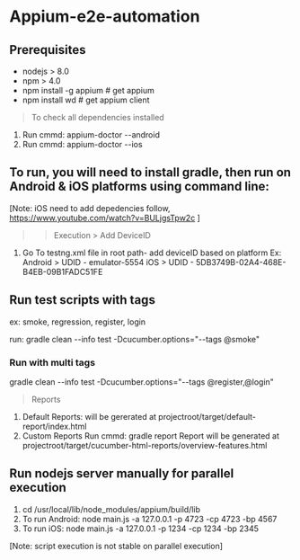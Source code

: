 # Appium-e2e-automation

## Prerequisites

* nodejs > 8.0
* npm > 4.0
* npm install -g appium # get appium
* npm install wd # get appium client

> To check all dependencies installed

1. Run cmmd: appium-doctor --android
2. Run cmmd: appium-doctor --ios

## To run, you will need to install gradle, then run on Android & iOS platforms using command line:

[Note: iOS need to add depedencies follow, https://www.youtube.com/watch?v=BULjgsTpw2c ]

> > Execution > Add DeviceID

1. Go To testng.xml file in root path- add deviceID based on platform
   Ex: Android > UDID - emulator-5554
   iOS > UDID - 5DB3749B-02A4-468E-B4EB-09B1FADC51FE

## Run test scripts with tags
ex: smoke, regression, register, login

run: gradle clean --info test -Dcucumber.options="--tags @smoke"

### Run with multi tags
gradle clean --info test -Dcucumber.options="--tags @register,@login"

> Reports

1. Default Reports: will be gererated at projectroot/target/default-report/index.html
2. Custom Reports
   Run cmmd: gradle report
   Report will be generated at projectroot/target/cucumber-html-reports/overview-features.html

## Run nodejs server manually for parallel execution
1. cd /usr/local/lib/node_modules/appium/build/lib
2. To run Android: node main.js -a 127.0.0.1 -p 4723 -cp 4723 -bp 4567
3. To run iOS: node main.js -a 127.0.0.1 -p 1234 -cp 1234 -bp 2345

[Note: script execution is not stable on parallel execution]
